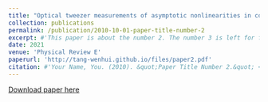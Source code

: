 ```yaml
---
title: "Optical tweezer measurements of asymptotic nonlinearities in complex fluids"
collection: publications
permalink: /publication/2010-10-01-paper-title-number-2
excerpt: #'This paper is about the number 2. The number 3 is left for future work.'
date: 2021
venue: 'Physical Review E'
paperurl: 'http://tang-wenhui.github.io/files/paper2.pdf'
citation: #'Your Name, You. (2010). &quot;Paper Title Number 2.&quot; <i>Journal 1</i>. 1(2).'
---
```


[Download paper here](http://tang-wenhui.github.io/files/paper2.pdf)

